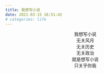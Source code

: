 ```yaml
---
title: 我想写小说
date: 2021-03-15 16:51:42
# categories: life
---
```




<center>我想写小说</center>
<center>无关风月</center>
<center>无关历史</center>
<center>无关政治</center>
<center>就是想写小说</center>
<center>只关乎你我</center>
